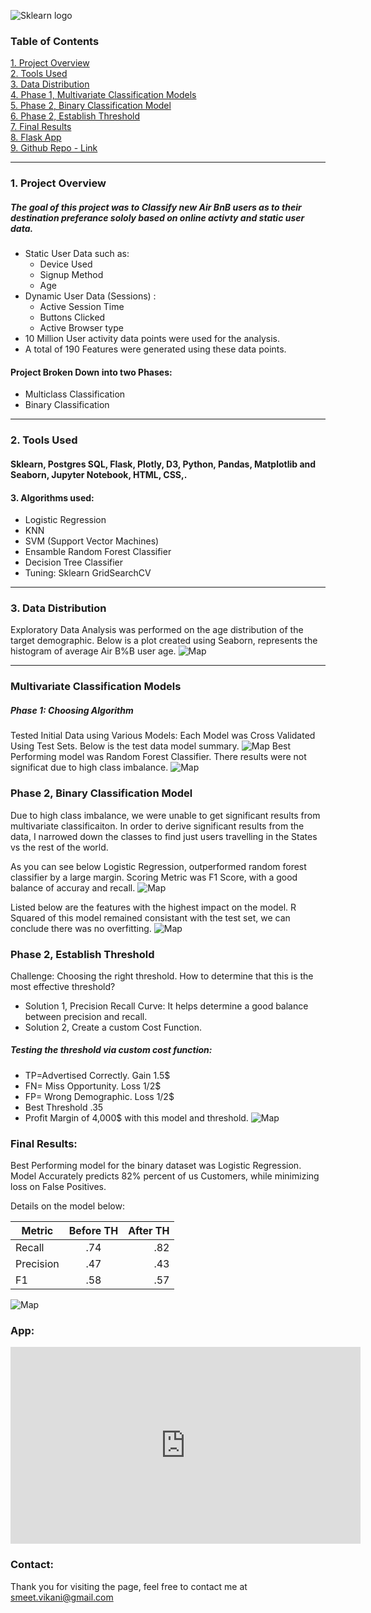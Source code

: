 ![Sklearn logo](https://justproductjobs.com/img/logos/airbnb.png)

### Table of Contents
[1. Project Overview](#section-a)  
[2. Tools Used](#section-b)  
[3. Data Distribution](#section-b2)  
[4. Phase 1, Multivariate Classification Models](#section-c)    
[5. Phase 2, Binary Classification Model](#section-c2)   
[6. Phase 2, Establish Threshold](#section-c3)  
[7. Final Results](#section-e)  
[8. Flask App](#section-end)  
[9. Github Repo - Link](https://github.com/smeetvikani/AirBnB_User_Behavior_Classification)


---

### <a name="section-a"></a>1.  Project Overview
##### The goal of this project was to Classify new Air BnB users as to their destination preferance sololy based on online activty and static user data. 
* Static User Data such as: 
	* Device Used
	* Signup Method
	* Age
* Dynamic User Data (Sessions) :
	* Active Session Time
	*  Buttons Clicked
	*  Active Browser type
* 10 Million User activity data points were used for the analysis. 
* A total of 190 Features were generated using these data points. 

#### Project Broken Down into two Phases: 
* Multiclass Classification
* Binary Classification 

---

### <a name="section-b"></a>2.  Tools Used

#### Sklearn, Postgres SQL, Flask, Plotly, D3, Python, Pandas, Matplotlib and Seaborn, Jupyter Notebook, HTML, CSS,.

#### 3. Algorithms used: 
*   Logistic Regression
*   KNN
*   SVM (Support Vector Machines)
*   Ensamble Random Forest Classifier 
*   Decision Tree Classifier
*   Tuning: Sklearn GridSearchCV

---
### <a name="section-b2"></a>3.  Data Distribution
Exploratory Data Analysis was performed on the age distribution of the target demographic. Below is a plot created using Seaborn, represents the histogram of average Air B%B user age.
![Map](http://downloadforpc.net/Metis/project4/plots/fig.jpeg)

---
### <a name="section-c"></a> Multivariate Classification Models

##### Phase 1: Choosing Algorithm

Tested Initial Data using Various Models: Each Model was Cross Validated Using Test Sets. Below is the test data model summary. 
![Map](http://downloadforpc.net/Metis/project4/plots/compare.jpeg)
Best Performing model was Random Forest Classifier. There results were not significat due to high class imbalance. 
![Map](http://downloadforpc.net/Metis/project4/plots/rfc_score.png)



### <a name="section-c2"></a> Phase 2, Binary Classification Model
Due to high class imbalance, we were unable to get significant results from multivariate classificaiton. In order to derive significant results from the data, I narrowed down the classes to find just users travelling in the States vs the rest of the world. 

As you can see below Logistic Regression, outperformed random forest classifier by a large margin. Scoring Metric was F1 Score, with a good balance of accuray and recall. 
![Map](http://downloadforpc.net/Metis/project4/plots/compare2.jpeg)


Listed below are the features with the highest impact on the model. R Squared of this model remained consistant with the test set, we can conclude there was no overfitting. 
![Map](http://downloadforpc.net/Metis/project4/plots/coef.jpeg)





### <a name="section-c3"></a> Phase 2, Establish Threshold

Challenge: Choosing the right threshold. How to determine that this is the most effective threshold?

* Solution 1, Precision Recall Curve: It helps determine a good balance between precision and recall.
* Solution 2, Create a custom Cost Function.  


##### Testing the threshold via custom cost function: 

* TP=Advertised Correctly. Gain 1.5$
* FN= Miss Opportunity. Loss  1/2$ 
* FP= Wrong Demographic. Loss 1/2$ 
* Best Threshold  .35
* Profit Margin of 4,000$ with this model and threshold.
![Map](http://downloadforpc.net/Metis/project4/plots/first_joint.jpeg)



### <a name="section-e"></a> Final Results: 

Best Performing model for the binary dataset was Logistic Regression. Model Accurately predicts 82% percent of us Customers, while minimizing loss on False Positives. 

Details on the model below: 

| Metric   |      Before TH      |  After TH |
|----------|:-------------:|------:|
| Recall |  .74 | .82 |
| Precision |  .47   |   .43 |
| F1 | .58  |    .57 |

![Map](http://downloadforpc.net/Metis/project4/plots/confusion.jpeg)


### <a name="section-end"></a> App:

<iframe width="560" height="315" src="https://www.youtube.com/embed/cy9QusUc8Is" frameborder="0" allow="autoplay; encrypted-media" allowfullscreen></iframe>



### <a name="section-end"></a> Contact:
Thank you for visiting the page, feel free to contact me at smeet.vikani@gmail.com
